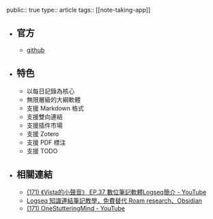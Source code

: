 public:: true
type:: article
tags:: [[note-taking-app]]

- ## 官方
	- [github](https://github.com/logseq/logseq)
- ## 特色
	- 以每日記錄為核心
	- 無限層級的大綱軟體
	- 支援 Markdown 格式
	- 支援雙向連結
	- 支援插件市場
	- 支援 Zotero
	- 支援 PDF 標注
	- 支援 TODO
- ## 相關連結
	- [(171) 《Vista的小聲音》 EP.37 數位筆記軟體Logseq簡介 - YouTube](https://www.youtube.com/watch?v=3YKAtRWQ1C4&ab_channel=VistaCheng)
	- [Logseq 知識連結筆記教學，免費替代 Roam research、Obsidian](https://www.playpcesor.com/2022/02/logseq-roam-researchobsidian.html)
	- [(171) OneStutteringMind - YouTube](https://www.youtube.com/c/OneStutteringMind/videos)